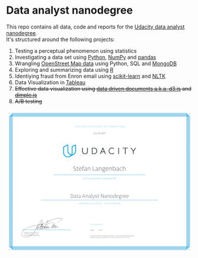 #  Data analyst nanodegree
This repo contains all data, code and reports for the [Udacity data analyst nanodegree](https://www.udacity.com/course/data-analyst-nanodegree--nd002).  
It's structured around the following projects:

1. Testing a perceptual phenomenon using statistics
2. Investigating a data set using [Python](https://docs.python.org), [NumPy](http://www.numpy.org) and [pandas](http://pandas.pydata.org)
3. Wrangling [OpenStreet Map data](https://www.openstreetmap.org) using Python, SQL and [MongoDB](https://www.mongodb.com)
4. Exploring and summarizing data using [R](https://www.r-project.org)
5. Identiying fraud from Enron email using [scikit-learn](http://scikit-learn.org) and [NLTK](http://www.nltk.org)
6. Data Visualization in [Tableau](https://www.tableau.com)
7. ~~Effective data visualization using [data driven documents a.k.a. d3.js](https://d3js.org) and [dimple.js](http://dimplejs.org)~~
8. ~~A/B testing~~

![certificate](data_analyst_certificate.png)